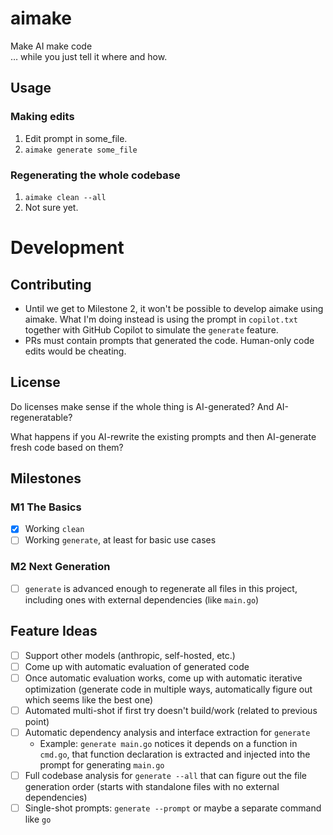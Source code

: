 # aimake
Make AI make code  
… while you just tell it where and how.

## Usage

### Making edits

1. Edit prompt in some_file.
2. `aimake generate some_file`

### Regenerating the whole codebase

1. `aimake clean --all`
2. Not sure yet.

# Development

## Contributing

- Until we get to Milestone 2, it won't be possible to develop aimake using aimake. What I'm doing instead is using the prompt in `copilot.txt` together with GitHub Copilot to simulate the `generate` feature.
- PRs must contain prompts that generated the code. Human-only code edits would be cheating.

## License

Do licenses make sense if the whole thing is AI-generated? And AI-regeneratable?

What happens if you AI-rewrite the existing prompts and then AI-generate fresh code based on them?

## Milestones

### M1 The Basics
- [x] Working `clean`
- [ ] Working `generate`, at least for basic use cases

### M2 Next Generation
- [ ] `generate` is advanced enough to regenerate all files in this project, including ones with external dependencies (like `main.go`)

## Feature Ideas
- [ ] Support other models (anthropic, self-hosted, etc.)
- [ ] Come up with automatic evaluation of generated code
- [ ] Once automatic evaluation works, come up with automatic iterative optimization (generate code in multiple ways, automatically figure out which seems like the best one) 
- [ ] Automated multi-shot if first try doesn't build/work (related to previous point)
- [ ] Automatic dependency analysis and interface extraction for `generate`
  - Example: `generate main.go` notices it depends on a function in `cmd.go`, that function declaration is extracted and injected into the prompt for generating `main.go`
- [ ] Full codebase analysis for `generate --all` that can figure out the file generation order (starts with standalone files with no external dependencies)
- [ ] Single-shot prompts: `generate --prompt` or maybe a separate command like `go`